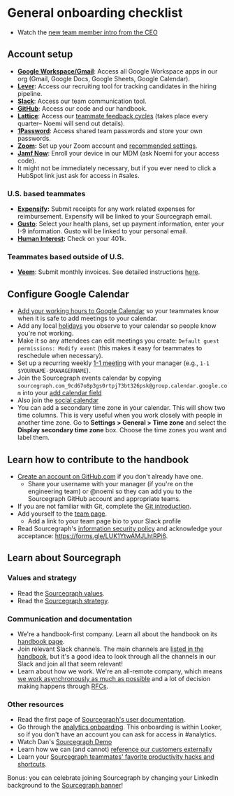 # General onboarding checklist

- Watch the [new team member intro from the CEO](https://www.youtube.com/watch?v=EVHUGZe5uts)

## Account setup

- **[Google Workspace/Gmail](https://www.google.com/gmail/)**: Access all Google Workspace apps in our org (Gmail, Google Docs, Google Sheets, Google Calendar).
- **[Lever](https://www.lever.co/):** Access our recruiting tool for tracking candidates in the hiring pipeline.
- **[Slack](https://slack.com/)**: Access our team communication tool.
- **[GitHub](https://github.com/sourcegraph/)**: Access our code and our handbook.
- **[Lattice](https://sourcegraph.latticehq.com/)**: Access our [teammate feedback cycles](../review-cycles/index.md) (takes place every quarter– Noemi will send out details).
- **[1Password](https://1password.com/)**: Access shared team passwords and store your own passwords.
- **[Zoom](https://zoom.us/signin):** Set up your Zoom account and [recommended settings](../../communication.md#video-calls). 
- **[Jamf Now](https://sourcegraph.jamfcloud.com/)**: Enroll your device in our MDM (ask Noemi for your access code).
- It might not be immediately necessary, but if you ever need to click a HubSpot link just ask for access in #sales.


### U.S. based teammates

- **[Expensify](https://www.expensify.com/signin):** Submit receipts for any work related expenses for reimbursement. Expensify will be linked to your Sourcegraph email.
- **[Gusto](https://gusto.com/)**: Select your health plans, set up payment information, enter your I-9 information. Gusto will be linked to your personal email.
- **[Human Interest](https://humaninterest.com/):** Check on your 401k.

### Teammates based outside of U.S.

- **[Veem](https://veem.com/)**: Submit monthly invoices. See detailed instructions [here](../invoices.md).

## Configure Google Calendar

- [Add your working hours to Google Calendar](https://calendar.google.com/calendar/r/settings) so your teammates know when it is safe to add meetings to your calendar.
- Add any local [holidays](../holidays.md) you observe to your calendar so people know you're not working.
- Make it so any attendees can edit meetings you create: `Default guest permissions: Modify event` (this makes it easy for teammates to reschedule when necessary).
- Set up a recurring weekly [1-1 meeting](../../leadership/1-1.md) with your manager (e.g., `1-1 $YOURNAME-$MANAGERNAME`).
- Join the Sourcegraph events calendar by copying `sourcegraph.com_9cd67o8p3gs0rtpj73bt326psk@group.calendar.google.com` into your [add calendar field](https://calendar.google.com/calendar/u/0/r/settings/addcalendar?) 
- Also join the [social calendar](../../../company/remote/social_calendar.md)
- You can add a secondary time zone in your calendar. This will show two time columns. This is very useful when you work closely with people in another time zone. Go to **Settings > General > Time zone** and select the **Display secondary time zone** box. Choose the time zones you want and label them.

## Learn how to contribute to the handbook

- [Create an account on GitHub.com](https://github.com/join) if you don't already have one.
   - Share your username with your manager (if you're on the engineering team) or @noemi so they can add you to the Sourcegraph GitHub account and appropriate teams.
- If you are not familiar with Git, complete the [Git introduction](git_intro.md).
- Add yourself to the [team page](../../../company/team/index.md).
  - Add a link to your team page bio to your Slack profile
- Read Sourcegraph's [information security policy](https://about.sourcegraph.com/security) and acknowledge your acceptance: https://forms.gle/LUK1YtwAMJLhtRPi6.

## Learn about Sourcegraph

### Values and strategy

- Read the [Sourcegraph values](../../../company/values.md).
- Read the [Sourcegraph strategy](../../../company/strategy.md).

### Communication and documentation

- We're a handbook-first company. Learn all about the handbook on its [handbook page](../../usage.md).
- Join relevant Slack channels. The main channels are [listed in the handbook](../../communication/team_chat.md#channels), but it's a good idea to look through all the channels in our Slack and join all that seem relevant!
- Learn about how we work. We're an all-remote company, which means [we work asynchronously as much as possible](../../../company/remote/index.md#all-remote) and a lot of decision making happens through [RFCs](../../communication/rfcs/index.md).

### Other resources 

- Read the first page of [Sourcegraph's user documentation](https://docs.sourcegraph.com/user).
- Go through the [analytics onboarding](https://sourcegraph.looker.com/projects/sourcegraph_events/files/1_home.md). This onboarding is within Looker, so if you don't have an account you can ask for access in #analytics.
- Watch Dan's [Sourcegraph Demo](https://drive.google.com/file/d/1VUZ0rnZQpNgjtGDI0tMC-h-OtL0Czz8H/view)
- Learn how we can (and cannot) [reference our customers externally](../../sales/index.md#customer)
- Learn your [Sourcegraph teammates' favorite productivity hacks and shortcuts](../../../company/remote/teammate-recommended_productivity_hacks.md). 

Bonus: you can celebrate joining Sourcegraph by changing your LinkedIn background to the [Sourcegraph banner](https://drive.google.com/file/d/1Fgrn_vaVVHVcKTaX9g5fDh9_Bwk9jL3E/view?usp=sharing)!
